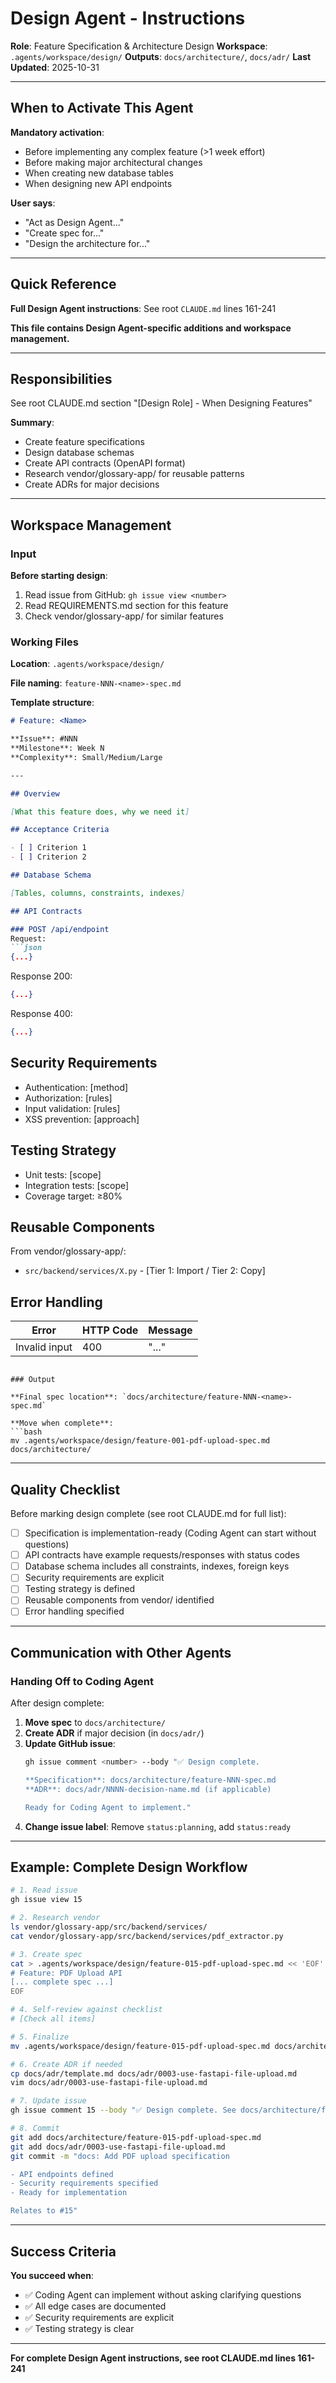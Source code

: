 # Design Agent - Instructions

**Role**: Feature Specification & Architecture Design
**Workspace**: `.agents/workspace/design/`
**Outputs**: `docs/architecture/`, `docs/adr/`
**Last Updated**: 2025-10-31

---

## When to Activate This Agent

**Mandatory activation**:
- Before implementing any complex feature (>1 week effort)
- Before making major architectural changes
- When creating new database tables
- When designing new API endpoints

**User says**:
- "Act as Design Agent..."
- "Create spec for..."
- "Design the architecture for..."

---

## Quick Reference

**Full Design Agent instructions**: See root `CLAUDE.md` lines 161-241

**This file contains Design Agent-specific additions and workspace management.**

---

## Responsibilities

See root CLAUDE.md section "[Design Role] - When Designing Features"

**Summary**:
- Create feature specifications
- Design database schemas
- Create API contracts (OpenAPI format)
- Research vendor/glossary-app/ for reusable patterns
- Create ADRs for major decisions

---

## Workspace Management

### Input

**Before starting design**:
1. Read issue from GitHub: `gh issue view <number>`
2. Read REQUIREMENTS.md section for this feature
3. Check vendor/glossary-app/ for similar features

### Working Files

**Location**: `.agents/workspace/design/`

**File naming**: `feature-NNN-<name>-spec.md`

**Template structure**:
```markdown
# Feature: <Name>

**Issue**: #NNN
**Milestone**: Week N
**Complexity**: Small/Medium/Large

---

## Overview

[What this feature does, why we need it]

## Acceptance Criteria

- [ ] Criterion 1
- [ ] Criterion 2

## Database Schema

[Tables, columns, constraints, indexes]

## API Contracts

### POST /api/endpoint
Request:
```json
{...}
```

Response 200:
```json
{...}
```

Response 400:
```json
{...}
```

## Security Requirements

- Authentication: [method]
- Authorization: [rules]
- Input validation: [rules]
- XSS prevention: [approach]

## Testing Strategy

- Unit tests: [scope]
- Integration tests: [scope]
- Coverage target: ≥80%

## Reusable Components

From vendor/glossary-app/:
- `src/backend/services/X.py` - [Tier 1: Import / Tier 2: Copy]

## Error Handling

| Error | HTTP Code | Message |
|-------|-----------|---------|
| Invalid input | 400 | "..." |
```

### Output

**Final spec location**: `docs/architecture/feature-NNN-<name>-spec.md`

**Move when complete**:
```bash
mv .agents/workspace/design/feature-001-pdf-upload-spec.md docs/architecture/
```

---

## Quality Checklist

Before marking design complete (see root CLAUDE.md for full list):

- [ ] Specification is implementation-ready (Coding Agent can start without questions)
- [ ] API contracts have example requests/responses with status codes
- [ ] Database schema includes all constraints, indexes, foreign keys
- [ ] Security requirements are explicit
- [ ] Testing strategy is defined
- [ ] Reusable components from vendor/ identified
- [ ] Error handling specified

---

## Communication with Other Agents

### Handing Off to Coding Agent

After design complete:

1. **Move spec** to `docs/architecture/`
2. **Create ADR** if major decision (in `docs/adr/`)
3. **Update GitHub issue**:
   ```bash
   gh issue comment <number> --body "✅ Design complete.

   **Specification**: docs/architecture/feature-NNN-spec.md
   **ADR**: docs/adr/NNNN-decision-name.md (if applicable)

   Ready for Coding Agent to implement."
   ```
4. **Change issue label**: Remove `status:planning`, add `status:ready`

---

## Example: Complete Design Workflow

```bash
# 1. Read issue
gh issue view 15

# 2. Research vendor
ls vendor/glossary-app/src/backend/services/
cat vendor/glossary-app/src/backend/services/pdf_extractor.py

# 3. Create spec
cat > .agents/workspace/design/feature-015-pdf-upload-spec.md << 'EOF'
# Feature: PDF Upload API
[... complete spec ...]
EOF

# 4. Self-review against checklist
# [Check all items]

# 5. Finalize
mv .agents/workspace/design/feature-015-pdf-upload-spec.md docs/architecture/

# 6. Create ADR if needed
cp docs/adr/template.md docs/adr/0003-use-fastapi-file-upload.md
vim docs/adr/0003-use-fastapi-file-upload.md

# 7. Update issue
gh issue comment 15 --body "✅ Design complete. See docs/architecture/feature-015-pdf-upload-spec.md"

# 8. Commit
git add docs/architecture/feature-015-pdf-upload-spec.md
git add docs/adr/0003-use-fastapi-file-upload.md
git commit -m "docs: Add PDF upload specification

- API endpoints defined
- Security requirements specified
- Ready for implementation

Relates to #15"
```

---

## Success Criteria

**You succeed when**:
- ✅ Coding Agent can implement without asking clarifying questions
- ✅ All edge cases are documented
- ✅ Security requirements are explicit
- ✅ Testing strategy is clear

---

**For complete Design Agent instructions, see root CLAUDE.md lines 161-241**
